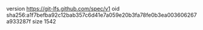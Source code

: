 version https://git-lfs.github.com/spec/v1
oid sha256:a1f7befba92c12bab357c6d41e7a059e20b3fa78fe0b3ea003606267a933287f
size 1542
